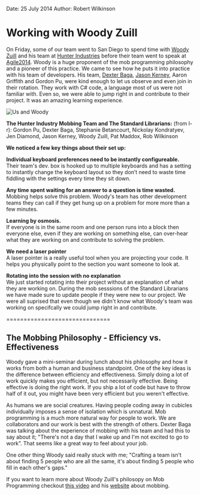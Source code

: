 Date: 25 July 2014
Author: Robert Wilkinson

# Working with Woody Zuill

On Friday, some of our team went to San Diego to spend time with [Woody Zuill](http://twitter.com/WoodyZuill) and his team at [Hunter Industries](https://twitter.com/HunterIndJobs) before their team went to speak at [Agile2014](http://agile2014.agilealliance.org/program/). Woody is a huge proponent of the mob programming philosophy and a pioneer of this practice. We came to see how he puts it into practice with his team of developers. His team, [Dexter Baga](http://twitter.com/onbydefault), [Jason Kerney](http://twitter.com/JasonKerney), Aaron Griffith and Gordon Pu, were kind enough to let us observe and even join in their rotation. They work with C# code, a language most of us were not familiar with. Even so, we were able to jump right in and contribute to their project. It was an amazing learning experience.

![Us and Woody](/attachments/7-25group.jpg)

**The Hunter Industry Mobbing Team and The Standard Librarians:** (from l-r): Gordon Pu, Dexter Baga, Stephanie Betancourt, Nickolay Kondratyev, Jen Diamond, Jason Kerney, Woody Zuill, Pat Maddox, Rob Wilkinson

**We noticed a few key things about their set up:**

**Individual keyboard preferences need to be instantly configureable.**  
Their team's dev. box is hooked up to multiple keyboards and has a setting to 
instantly change the keyboard layout so they don’t need to waste time 
fiddling with the settings every time they sit down.

**Any time spent waiting for an answer to a question is time wasted.**  
Mobbing helps solve this problem. Woody's team has other development teams they can call if they get hung up on a problem for more more than a few minutes.

**Learning by osmosis.**  
If everyone is in the same room and one person runs into a block then everyone else, even if they are working on something else, can over-hear what they are working on and contribute to solving the problem.

**We need a laser pointer**  
A laser pointer is a really useful tool when you are projecting your code. 
It helps you physically point to the section you want someone to look at.

**Rotating into the session with no explanation**  
We just started rotating into their project without an explanation of what they 
are working on. During the mob sesssions of the Standard Librarians we have made sure to update people if they were new to our project. We were all suprised that even though we didn't know what Woody's team was working on specifcally we could jump right in and contribute.

==============================

## The Mobbing Philosophy - Efficiency vs. Effectiveness

Woody gave a mini-seminar during lunch about his philosophy and how it works from both a human and business standpoint. One of the key ideas is the difference between efficiency and effectiveness. Simply doing a lot of work quickly makes you efficient, but not necessarily effective. Being effective is doing the right work. If you ship a lot of code but have to throw half of it out, you might have been very efficient but you weren't effective.

As humans we are social creatures. Having people coding away in cubicles individually imposes a sense of isolation which is unnatural. Mob programming is a much more natural way for people to work. We are collaborators and our work is best with the strength of others. Dexter Baga was talking about the experience of mobbing with his team and had this to say about it;  "There's not a day that I wake up and I'm not excited to go to work”. That seems like a great way to feel about your job.

One other thing Woody said really stuck with me; "Crafting a team isn't about finding 5 people who are all the same, it's about finding 5 people who fill in each other's gaps."

If you want to learn more about Woody Zuill's philosopy on Mob Programming checkout [this video](http://www.infoq.com/interviews/zuill-mob-programming) and his [website](http://mobprogramming.org/) about mobbing.
